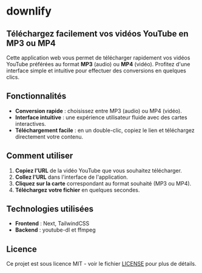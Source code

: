 # downlify

## Téléchargez facilement vos vidéos YouTube en MP3 ou MP4

Cette application web vous permet de télécharger rapidement vos vidéos YouTube préférées au format **MP3** (audio) ou **MP4** (vidéo). Profitez d'une interface simple et intuitive pour effectuer des conversions en quelques clics.

## Fonctionnalités

- **Conversion rapide** : choisissez entre MP3 (audio) ou MP4 (vidéo).
- **Interface intuitive** : une expérience utilisateur fluide avec des cartes interactives.
- **Téléchargement facile** : en un double-clic, copiez le lien et téléchargez directement votre contenu.

## Comment utiliser

1. **Copiez l'URL** de la vidéo YouTube que vous souhaitez télécharger.
2. **Collez l'URL** dans l'interface de l'application.
3. **Cliquez sur la carte** correspondant au format souhaité (MP3 ou MP4).
4. **Téléchargez votre fichier** en quelques secondes.

## Technologies utilisées

- **Frontend** : Next, TailwindCSS
- **Backend** : youtube-dl et ffmpeg

## Licence

Ce projet est sous licence MIT - voir le fichier [LICENSE](LICENSE) pour plus de détails.
